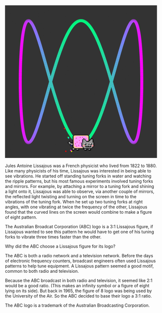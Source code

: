 
![nyanbc](./nyanbc.gif)

Jules Antoine Lissajous was a French physicist who lived from 1822 to 1880.
Like many physicists of his time, Lissajous was interested in being able to see
vibrations. He started off standing tuning forks in water and watching the
ripple patterns, but his most famous experiments involved tuning forks and
mirrors. For example, by attaching a mirror to a tuning fork and shining
a light onto it, Lissajous was able to observe, via another couple of mirrors,
the reflected light twisting and turning on the screen in time to the
vibrations of the tuning fork. When he set up two tuning forks at right angles,
with one vibrating at twice the frequency of the other, Lissajous found that
the curved lines on the screen would combine to make a figure of eight pattern.

The Australian Broadcat Corporation (ABC) logo is a 3:1 Lissajous figure, if Lissajous wanted
to see this pattern he would have to get one of his tuning forks to vibrate
three times faster than the other.

Why did the ABC choose a Lissajous figure for its logo? 

The ABC is both a radio network and a television network. Before the days
of electronic frequency counters, broadcast engineers often used Lissajous
patterns to help tune equipment. A Lissajous pattern seemed a good motif,
common to both radio and television.

Because the ABC broadcast in both radio and television, it seemed like 2:1
would be a good ratio. (This makes an infinity symbol or a figure of eight
lying on its side). But back in 1965, the figure of 8 logo was being used by
the University of the Air. So the ABC decided to base their logo a 3:1 ratio.

The ABC logo is a trademark of the Australian Broadcasting Corporation.
